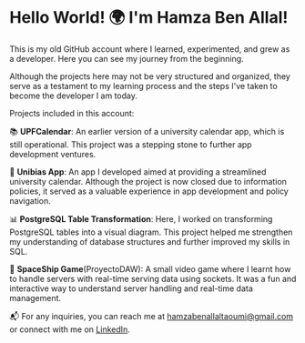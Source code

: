 # Hello World! 🌍 I'm Hamza Ben Allal!

This is my old GitHub account where I learned, experimented, and grew as a developer. Here you can see my journey from the beginning.

Although the projects here may not be very structured and organized, they serve as a testament to my learning process and the steps I've taken to become the developer I am today.

Projects included in this account:

📚 **UPFCalendar**: An earlier version of a university calendar app, which is still operational. This project was a stepping stone to further app development ventures.

📱 **Unibias App**: An app I developed aimed at providing a streamlined university calendar. Although the project is now closed due to information policies, it served as a valuable experience in app development and policy navigation.

📊 **PostgreSQL Table Transformation**: Here, I worked on transforming PostgreSQL tables into a visual diagram. This project helped me strengthen my understanding of database structures and further improved my skills in SQL.

🚀 **SpaceShip Game**(ProyectoDAW): A small video game where I learnt how to handle servers with real-time serving data using sockets. It was a fun and interactive way to understand server handling and real-time data management.

📬 For any inquiries, you can reach me at hamzabenallaltaoumi@gmail.com or connect with me on [LinkedIn](https://www.linkedin.com/in/hamza-ben-allal-b75941171/).
